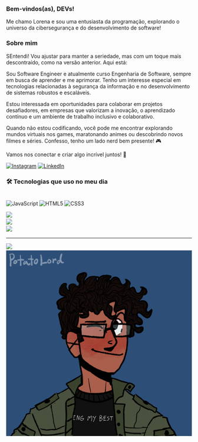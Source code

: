 ### Bem-vindos(as), DEVs!
<div>Me chamo Lorena e sou uma entusiasta da programação, explorando o universo da cibersegurança e do desenvolvimento de software!</div> <h3>Sobre mim</h3> <div>SEntendi! Vou ajustar para manter a seriedade, mas com um toque mais descontraído, como na versão anterior. Aqui está:

Sou Software Engineer e atualmente curso Engenharia de Software, sempre em busca de aprender e me aprimorar. Tenho um interesse especial em tecnologias relacionadas à segurança da informação e no desenvolvimento de sistemas robustos e escaláveis.

Estou interessada em oportunidades para colaborar em projetos desafiadores, em empresas que valorizam a inovação, o aprendizado contínuo e um ambiente de trabalho inclusivo e colaborativo.

Quando não estou codificando, você pode me encontrar explorando mundos virtuais nos games, maratonando animes ou descobrindo novos filmes e séries. Confesso, tenho um lado nerd bem presente! 🎮

Vamos nos conectar e criar algo incrível juntos! 🚀</div>



[![Instagram](https://img.shields.io/badge/Instagram-%23E4405F.svg?logo=Instagram&logoColor=white)](https://www.instagram.com/lohh_oli?utm_source=ig_web_button_share_sheet&igsh=ZDNlZDc0MzIxNw==)
[![LinkedIn](https://img.shields.io/badge/LinkedIn-0077B5?style=flat&logo=linkedin&logoColor=white)](https://www.linkedin.com/in/lorena-de-oliveira-albuquerque-281500323)


### 🛠 Tecnologias que uso no meu dia 

<div style="display: inline_block"><br/>
  <img src="https://img.shields.io/badge/JavaScript-F7DF1E?style=for-the-badge&logo=javascript&logoColor=black" align="center" alt="JavaScript" />
<img src="https://img.shields.io/badge/HTML5-E34F26?style=for-the-badge&logo=html5&logoColor=white" align="center" alt="HTML5" />
<img src="https://img.shields.io/badge/CSS3-1572B6?style=for-the-badge&logo=css3&logoColor=white" align="center" alt="CSS3" />
</div>



![](https://github-readme-stats.vercel.app/api?username=lohnogs&theme=dark&hide_border=false&include_all_commits=true&count_private=false)<br/>
![](https://github-readme-streak-stats.herokuapp.com/?user=lohnogs&theme=dark&hide_border=false)<br/>
![](https://github-readme-stats.vercel.app/api/top-langs/?username=lohnogs&theme=dark&hide_border=false&include_all_commits=true&count_private=false&layout=compact) 

---
[![](https://visitcount.itsvg.in/api?id=lohnogs&icon=2&color=0)](https://visitcount.itsvg.in)
![gif](https://github.com/lohnogs/lohnogs/blob/main/ezgif.com-animated-gif-maker.gif)


<!-- Proudly created with GPRM ( https://gprm.itsvg.in ) -->

